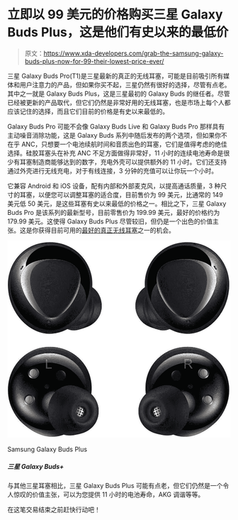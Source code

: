 # 立即以 99 美元的价格购买三星 Galaxy Buds Plus，这是他们有史以来的最低价

> 原文：<https://www.xda-developers.com/grab-the-samsung-galaxy-buds-plus-now-for-99-their-lowest-price-ever/>

三星 Galaxy Buds Pro(T1)是三星最新的真正的无线耳塞，可能是目前吸引所有媒体和用户注意力的产品，但如果你买不起，三星仍然有很好的选择，尽管有点老。其中之一就是 Galaxy Buds Plus，这是三星最初的 Galaxy Buds 的继任者。尽管已经被更新的产品取代，但它们仍然是非常好用的无线耳塞，也是市场上每个人都应该记住的选择，而且它们目前的价格是有史以来最低的。

Galaxy Buds Pro 可能不会像 Galaxy Buds Live 和 Galaxy Buds Pro 那样具有主动噪音消除功能，这是 Galaxy Buds 系列中随后发布的两个选项，但如果你不在乎 ANC，只想要一个电池续航时间和音质出色的耳塞，它们是值得考虑的绝佳选择。硅胶耳塞头在补充 ANC 不足方面做得非常好，11 小时的连续电池寿命是很少有耳塞制造商能够达到的数字，充电外壳可以提供额外的 11 小时。它们还支持通过外壳进行无线充电，对于有线连接，3 分钟的充值可以让你玩一个小时。

它兼容 Android 和 iOS 设备，配有内部和外部麦克风，以提高通话质量，3 种尺寸的耳塞，以便您可以调整耳塞的适合度，目前售价为 99 美元，比通常的 149 美元低 50 美元，是这些耳塞有史以来最低的价格之一。相比之下，三星 Galaxy Buds Pro 是该系列的最新型号，目前零售价为 199.99 美元，最好的价格约为 179.99 美元。这使得 Galaxy Buds Plus 尽管较旧，但仍是一个出色的价值主张。这是你获得目前可用的[最好的真正无线耳塞](https://www.xda-developers.com/best-wireless-earbuds/)之一的机会。

 <picture>![The Samsung Galaxy Buds Plus might be a little bit on the older side compared to other Samsung earbuds, but they're still an amazing value proposition, getting you 11 hours of battery life, AKG tuning, and more.](img/d53efe4b28234c2ed0c0df3862462390.png)</picture> 

Samsung Galaxy Buds Plus

##### 三星 Galaxy Buds+

与其他三星耳塞相比，三星 Galaxy Buds Plus 可能有点老，但它们仍然是一个令人惊叹的价值主张，可以为您提供 11 小时的电池寿命，AKG 调谐等等。

在这笔交易结束之前赶快行动吧！